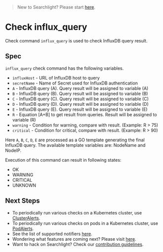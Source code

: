 > New to Searchlight? Please start [here](/docs/tutorials/README.md).

# Check influx_query

Check command `influx_query` is used to check InfluxDB query result.


## Spec
`influx_query` check command has the following variables.
- `influxHost` - URL of InfluxDB host to query
- `secretName` - Name of Secret used for InfluxDB authentication
- `A` - InfluxDB query (A). Query result will be assigned to variable (A)
- `B` - InfluxDB query (B). Query result will be assigned to variable (B)
- `C` - InfluxDB query (C). Query result will be assigned to variable (C)
- `D` - InfluxDB query (D). Query result will be assigned to variable (D)
- `E` - InfluxDB query (E). Query result will be assigned to variable (E)
- `R` - Equation [A+B] to get result from queries. Result will be assigned to variable (R)
- `warning` - Condition for warning, compare with result. (Example: R > 75)
- `critical` - Condition for critical, compare with result. (Example: R > 90)

Here `A`, `B`, `C`, `D`, `E` are processed as a GO template generating the final InfluxDB query. The available template variables are: NodeName and NodeIP.

Execution of this command can result in following states:
- OK
- WARNING
- CRITICAL
- UNKNOWN


## Next Steps
 - To periodically run various checks on a Kubernetes cluster, use [ClusterAlerts](/docs/tutorials/cluster-alerts/README.md).
 - To periodically run various checks on pods in a Kubernetes cluster, use [PodAlerts](/docs/tutorials/pod-alerts/README.md).
 - See the list of supported notifiers [here](/docs/tutorials/notifiers.md).
 - Wondering what features are coming next? Please visit [here](/ROADMAP.md).
 - Want to hack on Searchlight? Check our [contribution guidelines](/CONTRIBUTING.md).
